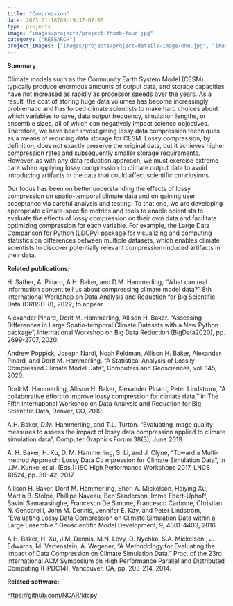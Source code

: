 ```yaml
---
title: "Compression"
date: 2023-01-18T09:19:37-07:00
type: projects
image: "images/projects/project-thumb-four.jpg"
category: ["RESEARCH"]
project_images: ["images/projects/project-details-image-one.jpg", "images/projects/project-details-image-two.jpg"]
---
```



**Summary**

Climate models such as the Community Earth System Model (CESM)
 typically produce enormous amounts of output data, and storage
 capacities have not increased as rapidly as processor speeds over the
 years. As a result, the cost of storing huge data volumes has become
 increasingly problematic and has forced climate scientists to make
 hard choices about which variables to save, data output frequency,
 simulation lengths, or ensemble sizes, all of which can negatively
 impact science objectives. Therefore, we have been investigating
 lossy data compression techniques as a means of reducing data storage
 for CESM.  Lossy compression, by definition, does not exactly
 preserve the original data, but it achieves higher compression rates
 and subsequently smaller storage requirements. However, as with any
 data reduction approach, we must exercise extreme care when applying
 lossy compression to climate output data to avoid introducing
 artifacts in the data that could affect scientific conclusions.

Our focus has been on better understanding the effects of lossy
 compression on spatio-temporal climate data and on gaining user
 acceptance via careful analysis and testing. To that end, we are
 developing appropriate climate-specific metrics and tools to enable
 scientists to evaluate the effects of lossy compression on their own
 data and facilitate optimizing compression for each variable. For
 example, the  Large Data Comparison for Python (LDCPy) package for visualizing
and computing statistics on differences between multiple datasets,
which enables climate scientists to discover potentially relevant
compression-induced artifacts in their data.

**Related publications:**

H. Sather, A. Pinard, A.H. Baker, and D.M. Hammerling, “What can real information content tell us about compressing climate model data?” 8th International Workshop on Data Analysis and Reduction for Big Scientific Data (DRBSD-8), 2022, to appear.

Alexander Pinard, Dorit M. Hammerling, Allison H. Baker. “Assessing Differences in Large Spatio-temporal Climate Datasets with a New Python package”, International Workshop on Big Data Reduction (BigData2020), pp. 2699-2707, 2020.

Andrew Poppick, Joseph Nardi, Noah Feldman, Allison H. Baker,
Alexander Pinard, and Dorit M. Hammerling. “A Statistical Analysis of
Lossily Compressed Climate Model Data”, Computers and Geosciences,
vol. 145, 2020.

Dorit M. Hammerling, Allison H. Baker, Alexander Pinard, Peter Lindstrom, "A collaborative effort to improve lossy compression for climate data,” in The Fifth International Workshop on Data Analysis and Reduction for Big Scientific Data, Denver, CO, 2019. 

A.H. Baker, D.M. Hammerling, and T.L. Turton. “Evaluating image quality measures to assess the impact of lossy data compression applied to climate simulation data”, Computer Graphics Forum 38(3), June 2019.

A. H. Baker, H. Xu, D. M. Hammerling, S. Li, and J. Clyne, “Toward a
Multi-method Approach: Lossy Data Co
mpression for Climate Simulation Data”, in J.M. Kunkel et al. (Eds.): ISC High Performance Workshops 2017, LNCS 10524, pp. 30–42, 2017.

Allison H. Baker, Dorit M. Hammerling, Sheri A. Mickelson, Haiying Xu,
Martin B. Stolpe, Phillipe Naveau, Ben Sanderson, Imme Ebert-Uphoff,
Savini Samarasinghe, Francesco De Simone, Francesco Carbone, Christian
N. Gencarelli, John M. Dennis, Jennifer E. Kay, and Peter Lindstrom,
“Evaluating Lossy Data Compression on Climate Simulation Data within a
Large Ensemble.”  Geoscientific Model Development, 9, 4381-4403,  2016.

A.H. Baker, H. Xu, J.M. Dennis, M.N. Levy, D. Nychka, S.A. Mickelson
, J. Edwards, M. Vertenstein, A. Wegener, “A Methodology for Evaluating the Impact of Data Compression on Climate Simulation Data.” Proc. of the 23rd International ACM Symposium on High Performance Parallel and Distributed Computing (HPDC14), Vancouver, CA, pp. 203-214, 2014.



**Related software:**

https://github.com/NCAR/ldcpy
